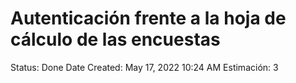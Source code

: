 # Autenticación frente a la hoja de cálculo de las encuestas

Status: Done
Date Created: May 17, 2022 10:24 AM
Estimación: 3